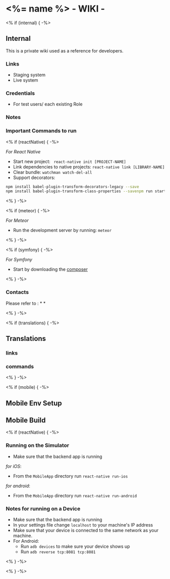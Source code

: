 # <%= name %> - WIKI -

<% if (internal) { -%>
## Internal
This is a private wiki used as a reference for developers.
<!--Here you can write all specific commands and notes that you need to share with all committers of this project-->

### Links
* Staging system
* Live system

### Credentials
<!--access credentials-->
* For  test users/ each existing Role

### Notes
<!--internal notes to developers-->

### Important Commands to run
<!--Important Commands to run with a short description of the context-->

<% if (reactNative) { -%>

_For React Native_
- Start new project: ``` react-native init [PROJECT-NAME]```
- Link dependencies to native projects: ```react-native link [LIBRARY-NAME]```
- Clear bundle: ```watchman watch-del-all```
- Support decorators:
```bash
npm install babel-plugin-transform-decorators-legacy --save
npm install babel-plugin-transform-class-properties --savenpm run start
```

<% } -%>

<% if (meteor) { -%>

_For Meteor_
- Run the development server by running: ```meteor```

<% } -%>

<% if (symfony) { -%>

_For Symfony_
- Start by downloading the  [composer](https://getcomposer.org) 

<% } -%>

### Contacts
<!--How to contact the responsible person for this project -->
Please refer to :
* 
*
 

<% } -%>

<% if (translations) { -%>
## Translations
<!--Where are the translation documents and how to generate translation files-->
### links
### commands
<% } -%>

<% if (mobile) { -%>
## Mobile Env Setup
<!--All about mobile env: certificates, SDK, special config...-->
## Mobile Build
<!--Notes on how to build the app -->

<% if (reactNative) { -%>

### Running on the Simulator
- Make sure that the backend app is running

_for iOS_:
- From the `MobileApp` directory run `react-native run-ios`

_for android_:
- From the `MobileApp` directory run `react-native run-android`

### Notes for running on a Device
- Make sure that the backend app is running
- In your settings file change `localhost` to your machine's IP address
- Make sure that your device is connected to the same network as your machine.
- For Android: 
  - Run `adb devices` to make sure your device shows up
  - Run `adb reverse tcp:8081 tcp:8081`

<% } -%>

<% } -%>
